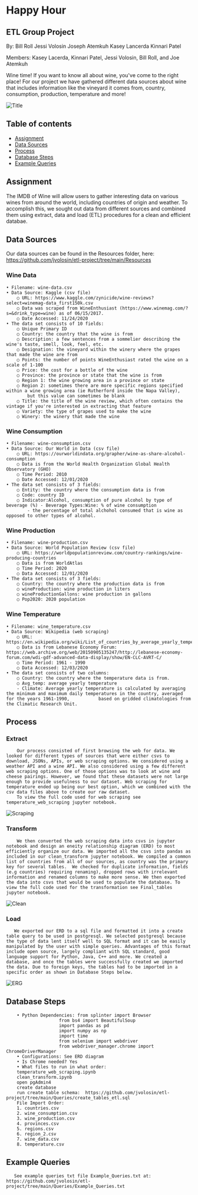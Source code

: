 # Happy Hour
## ETL Group Project
By:
Bill Roll
Jessi Volosin
Joseph Atemkuh
Kasey Lancerda
Kinnari Patel


Members: Kasey Lacerda, Kinnari Patel, Jessi Volosin, Bill Roll, and Joe Atemkuh

Wine time! If you want to know all about wine, you've come to the right place! For our project we have gathered different data sources about wine that includes information like the vineyard it comes from, country, consumption, production, temperature and more!

![Title](Images/hh1.png)

## Table of contents
* [Assignment](#assignment)
* [Data Sources](#data_sources)
* [Process](#process)
* [Database Steps](#database_steps)
* [Example Queries](#example_queries)



## Assignment
The IMDB of Wine will allow users to gather interesting data on various wines from around the world, including countries of origin and weather. To accomplish this, we sought out data from different sources and combined them using extract, data and load (ETL) procedures for a clean and efficient databae.  

## Data Sources

Our data sources can be found in the Resources folder, here:  https://github.com/jvolosin/etl-project/tree/main/Resources 

### Wine Data  
	• Filename: wine-data.csv
	• Data Source: Kaggle (csv file)  
		○ URL: https://www.kaggle.com/zynicide/wine-reviews?select=winemag-data_first150k.csv  
		○ Data was scraped from WineEnthusiast (https://www.winemag.com/?s=&drink_type=wine) as of 06/15/2017.  
		○ Date Accessed: 11/24/2020  
	• The data set consists of 10 fields:  
		○ Unique Primary ID  
		○ Country: the country that the wine is from  
		○ Description: a few sentences from a sommelier describing the wine's taste, smell, look, feel, etc.  
		○ Designation: the vineyard within the winery where the grapes that made the wine are from  
		○ Points: the number of points WineEnthusiast rated the wine on a scale of 1-100  
		○ Price: the cost for a bottle of the wine  
		○ Province: the province or state that the wine is from  
		○ Region 1: the wine growing area in a province or state  
		○ Region 2: sometimes there are more specific regions specified within a wine growing area (ie Rutherford inside the Napa Valley), 
			but this value can sometimes be blank  
		○ Title: the title of the wine review, which often contains the vintage if you're interested in extracting that feature  
		○ Variety: the type of grapes used to make the wine  
		○ Winery: the winery that made the wine    
		

### Wine Consumption     
	• Filename: wine-consumption.csv
	• Data Source: Our World in Data (csv file)      
		○ URL: https://ourworldindata.org/grapher/wine-as-share-alcohol-consumption      
		○ Data is from the World Health Organization Global Health Observatory (GHO)      
		○ Time Period: 2010      
		○ Date Accessed: 12/01/2020      
	• The data set consists of 3 fields:      
		○ Entity: the country where the consumption data is from    
		○ Code: country ID    
		○ Indicator:Alcohol, consumption of pure alcohol by type of beverage (%) - Beverage Types:Wine: % of wine consumption    
			- the percentage of total alchohol consumed that is wine as opposed to other types of alcohol.      


### Wine Production  
	• Filename: wine-production.csv
	• Data Source: World Population Review (csv file)  
		○ URL: https://worldpopulationreview.com/country-rankings/wine-producing-countries   
		○ Data is from WorldAtlas  
		○ Time Period: 2020  
		○ Data Accessed: 12/01/2020  
	• The data set consists of 3 fields:  
		○ Country: the country where the production data is from  
		○ wineProduction: wine production in liters  
		○ wineProductionGallons: wine production in gallons  
		○ Pop2020: 2020 population  

### Wine Temperature  
	• Filename: wine_temperature.csv
	• Data Source: Wikipedia (web scraping)  
		○ URL: https://en.wikipedia.org/wiki/List_of_countries_by_average_yearly_temperature  
		○ Data is from Lebanese Economy Forum: https://web.archive.org/web/20150905135247/http://lebanese-economy-forum.com/wdi-gdf-advanced-data-display/show/EN-CLC-AVRT-C/  
		○ Time Period: 1961 - 1990  
		○ Data Accessed: 12/03/2020  
	• The data set consists of two columns:  
		○ Country: the country where the temperature data is from.  
		○ Avg_temp: average yearly temperature  
		- Climate: Average yearly temperature is calculated by averaging the minimum and maximum daily temperatures in the country, averaged for the years 1961-1990, 			based on gridded climatologies from the Climatic Research Unit.  

## Process  
  
   ### Extract  

        Our process consisted of first browsing the web for data. We looked for different types of sources that were either csvs to download, JSONs, APIs, or web scraping options. We considered using a weather API and a wine API. We also considered using a few different web scraping options. One of those options was to look at wine and cheese pairings. However, we found that these datasets were not large enough to provide usefulness to our dataset. Web scraping for temperature ended up being our best option, which we combined with the csv data files above to create our raw dataset.   
        To view the full code used for web scraping see temperature_web_scraping jupyter notebook.  

![Scraping](Images/web_scraping_code.JPG)  

   ### Transform  
  
        We then converted the web scraping data into csvs in jupyter notebook and design an eneity relationship diagram (ERD) to most efficiently organize our data. We imported all the csvs into pandas as included in our clean_transform jupyter notebook. We compiled a common list of countries from all of our sources, as country was the primary key for several tables.  We checked for duplicate information, fields (e.g countries) requiring renaming), dropped rows with irrelevant information and renamed columns to make more sense. We then exported the data into csvs that would be used to populate the database. To view the full code used for the transformation see Final_tables jupyter notebook.  

![Clean](Images/clean_up.PNG)   
          
   ### Load  
       
       We exported our ERD to a sql file and formatted it into a create table query to be used in postgresql. We selected postgresql because the type of data lent itself well to SQL format and it can be easily manipulated by the user with simple queries. Advantages of this format  include open source, largely compliant with SQL standard, good language support for Python, Java, C++ and more. We created a database, and once the tables were successfully created we imported the data. Due to foreign keys, the tables had to be imported in a specific order as shown in Database Steps below.      

![ERG](ERD_diagram_final.png)  

## Database Steps  
        • Python Dependencies: from splinter import Browser  
                        from bs4 import BeautifulSoup  
                        import pandas as pd  
                        import numpy as np  
                        import time  
                        from selenium import webdriver  
                        from webdriver_manager.chrome import ChromeDriverManager  
        • Configurations: See ERD diagram
        • Is Chrome needed? Yes
        • What files to run in what order: 
		temperature_web_scraping.ipynb
		clean_transform.ipynb
		open pgAdmin4 
		create database
		run create table schema:  https://github.com/jvolosin/etl-project/tree/main/Queries/create_tables_etl.sql 
		File Import Order:
		1. countries.csv
		2. wine_consumption.csv
		3. wine_production.csv
		4. provinces.csv
		5. regions.csv
		6. region_2.csv
		7. wine_data.csv
		8. temperature.csv  
       
## Example Queries  
       See example queries txt file Example_Queries.txt at: https://github.com/jvolosin/etl-project/tree/main/Queries/Example_Queries.txt 
  



   
           

